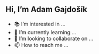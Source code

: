 ## Hi, I’m Adam Gajdošík
- :books: I’m interested in ...
- 🌱 I’m currently learning ...
- 💞️ I’m looking to collaborate on ...
- 📫 How to reach me ...

<!---
AdamGajdosik/AdamGajdosik is a ✨ special ✨ repository because its `README.md` (this file) appears on your GitHub profile.
You can click the Preview link to take a look at your changes.
--->
